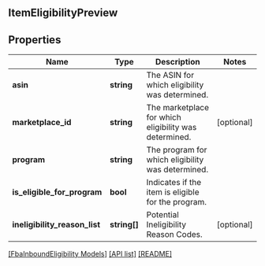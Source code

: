 ## ItemEligibilityPreview

## Properties

Name | Type | Description | Notes
------------ | ------------- | ------------- | -------------
**asin** | **string** | The ASIN for which eligibility was determined. |
**marketplace_id** | **string** | The marketplace for which eligibility was determined. | [optional]
**program** | **string** | The program for which eligibility was determined. |
**is_eligible_for_program** | **bool** | Indicates if the item is eligible for the program. |
**ineligibility_reason_list** | **string[]** | Potential Ineligibility Reason Codes. | [optional]

[[FbaInboundEligibility Models]](../) [[API list]](../../Api) [[README]](../../../README.md)
